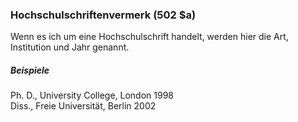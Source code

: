 ### Hochschulschriftenvermerk (502 $a)

Wenn es ich um eine Hochschulschrift handelt, werden hier die Art, Institution und Jahr genannt.  

  

##### Beispiele  
Ph. D., University College, London 1998  
Diss., Freie Universität, Berlin 2002